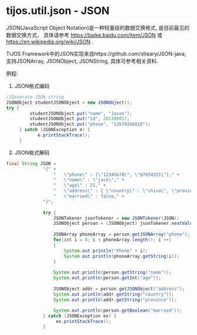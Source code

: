 # tijos.util.json - JSON

JSON(JavaScript Object Notation)是一种轻量级的数据交换格式,  是目前最见的数据交换方式， 具体请参考 https://baike.baidu.com/item/JSON 或 https://en.wikipedia.org/wiki/JSON .

TiJOS Framework中的JSON实现来自https://github.com/stleary/JSON-java, 支持JSONArray, JSONObject, JSONString, 具体可参考相关资料.

例程:

1. JSON格式编码

```java
//Generate JSON string
JSONObject studentJSONObject = new JSONObject();  
try {  
         studentJSONObject.put("name", "Jason");  
         studentJSONObject.put("id", 20130001);  
         studentJSONObject.put("phone", "13579246810");  
     } catch (JSONException e) {  
            e.printStackTrace();  
     }  
```

2. JSON格式解码

```java
final String JSON =   
			  "{" +  
				  "   \"phone\" : [\"12345678\", \"87654321\"]," +  
				  "   \"name\" : \"jack\"," +  
				  "   \"age\" : 21," +  
				  "   \"address\" : { \"country\" : \"china\", \"province\" : \"beijing\" }," +  
				  "   \"married\" : false," +  
			  "}";  
				
			  try {  
				  JSONTokener jsonTokener = new JSONTokener(JSON);  
				  JSONObject person = (JSONObject) jsonTokener.nextValue();  
				
				  JSONArray phoneArray = person.getJSONArray("phone");
				  for(int i = 0; i < phoneArray.length(); i ++)
				  {
					  System.out.println("Phone" + i);
					  System.out.println(phoneArray.getString(i));
				  }
				  
				  System.out.println(person.getString("name"));  
				  System.out.println(person.getInt("age"));  
				 
				  JSONObject addr = person.getJSONObject("address");
				  System.out.println(addr.getString("country"));
				  System.out.println(addr.getString("province"));
					  
				  System.out.println(person.getBoolean("married"));  
			  } catch (JSONException ex) {  
				   ex.printStackTrace();
			  }    
```

   ​